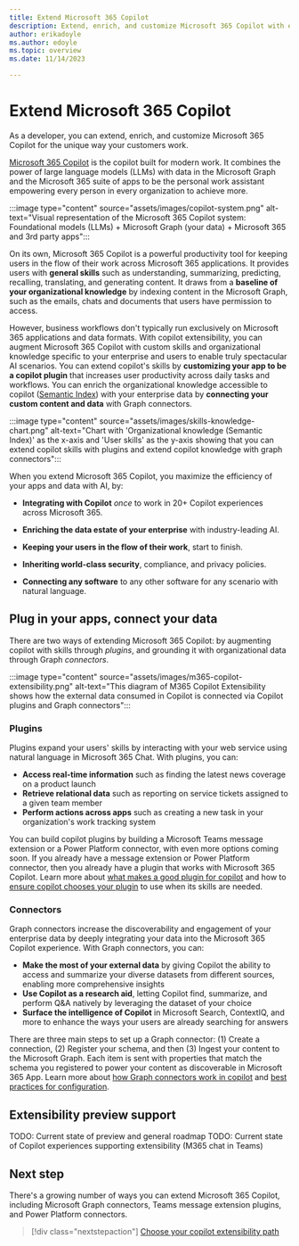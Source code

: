 ```yaml
---
title: Extend Microsoft 365 Copilot
description: Extend, enrich, and customize Microsoft 365 Copilot with external services, apps, and data
author: erikadoyle
ms.author: edoyle
ms.topic: overview
ms.date: 11/14/2023

---
```


# Extend Microsoft 365 Copilot

As a developer, you can extend, enrich, and customize Microsoft 365 Copilot for the unique way your customers work.

[Microsoft 365 Copilot](/microsoft-365-copilot/microsoft-365-copilot-overview) is the copilot built for modern work. It combines the power of large language models (LLMs) with data in the Microsoft Graph and the Microsoft 365 suite of apps to be the personal work assistant empowering every person in every organization to achieve more.

:::image type="content" source="assets/images/copilot-system.png" alt-text="Visual representation of the Microsoft 365 Copilot system: Foundational models (LLMs) + Microsoft Graph (your data) + Microsoft 365 and 3rd party apps":::

On its own, Microsoft 365 Copilot is a powerful productivity tool for keeping users in the flow of their work across Microsoft 365 applications. It provides users with **general skills** such as understanding, summarizing, predicting, recalling, translating, and generating content. It draws from a **baseline of your organizational knowledge** by indexing content in the Microsoft Graph, such as the emails, chats and documents that users have permission to access.

However, business workflows don't typically run exclusively on Microsoft 365 applications and data formats. With copilot extensibility, you can augment Microsoft 365 Copilot with custom skills and organizational knowledge specific to your enterprise and users to enable truly spectacular AI scenarios. You can extend  copilot's skills by **customizing your app to be a copilot plugin** that increases user productivity across daily tasks and workflows. You can enrich the organizational knowledge accessible to copilot ([Semantic Index](/microsoft-365-copilot/microsoft-365-copilot-overview#semantic-index)) with your enterprise data by **connecting your custom content and data** with Graph connectors.

:::image type="content" source="assets/images/skills-knowledge-chart.png" alt-text="Chart with 'Organizational knowledge (Semantic Index)' as the x-axis and 'User skills' as the y-axis showing that you can extend copilot skills with plugins and extend copilot knowledge with graph connectors":::

When you extend Microsoft 365 Copilot, you maximize the efficiency of your apps and data with AI, by:

- **Integrating with Copilot** *once* to work in 20+ Copilot experiences across Microsoft 365.

- **Enriching the data estate of your enterprise** with industry-leading AI.

- **Keeping your users in the flow of their work**, start to finish.

- **Inheriting world-class security**, compliance, and privacy policies.

- **Connecting any software** to any other software for any scenario with natural language.

## Plug in your apps, connect your data

There are two ways of extending Microsoft 365 Copilot: by augmenting copilot with skills through *plugins*, and grounding it with organizational data through Graph *connectors*.

:::image type="content" source="assets/images/m365-copilot-extensibility.png" alt-text="This diagram of M365 Copilot Extensibility shows how the external data consumed in Copilot is connected via Copilot plugins and Graph connectors":::

### Plugins

Plugins expand your users' skills by interacting with your web service using natural language in Microsoft 365 Chat. With plugins, you can:

- **Access real-time information** such as finding the latest news coverage on a product launch
- **Retrieve relational data** such as reporting on service tickets assigned to a given team member
- **Perform actions across apps** such as creating a new task in your organization's work tracking system

You can build copilot plugins by building a Microsoft Teams message extension or a Power Platform connector, with even more options coming soon. If you already have a message extension or Power Platform connector, then you already have a plugin that works with Microsoft 365 Copilot. Learn more about [what makes a good plugin for copilot](plugin-guidelines.md) and how to [ensure copilot chooses your plugin](orchestrator.md) to use when its skills are needed.

### Connectors

Graph connectors increase the discoverability and engagement of your enterprise data by deeply integrating your data into the Microsoft 365 Copilot experience. With Graph connectors, you can:

- **Make the most of your external data** by giving Copilot the ability to access and summarize your diverse datasets from different sources, enabling more comprehensive insights
- **Use Copilot as a research aid**, letting Copilot find, summarize, and perform Q&A natively by leveraging the dataset of your choice
- **Surface the intelligence of Copilot** in Microsoft Search, ContextIQ, and more to enhance the ways your users are already searching for answers

There are three main steps to set up a Graph connector: (1) Create a connection, (2) Register your schema, and then (3) Ingest your content to the Microsoft Graph. Each item is sent with properties that match the schema you registered to power your content as discoverable in Microsoft 365 App. Learn more about [how Graph connectors work in copilot](overview-graph-connector.md) and [best practices for configuration](overview-graph-connector.md#configuring-your-custom-microsoft-graph-connection-for-microsoft-365-copilot).

## Extensibility preview support

TODO: Current state of preview and general roadmap
TODO: Current state of Copilot experiences supporting extensibility (M365 chat in Teams)

## Next step

There's a growing number of ways you can extend Microsoft 365 Copilot, including Microsoft Graph connectors, Teams message extension plugins, and Power Platform connectors.

> [!div class="nextstepaction"]
> [Choose your copilot extensibility path](decision-guide.md)

